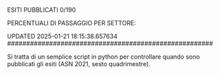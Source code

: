 ESITI PUBBLICATI 0/190 

PERCENTUALI DI PASSAGGIO PER SETTORE:

UPDATED 2025-01-21 18:15:38.657634
###################################################### 

Si tratta di un semplice script in python per controllare quando sono pubblicati gli esiti (ASN 2021, sesto quadrimestre).


